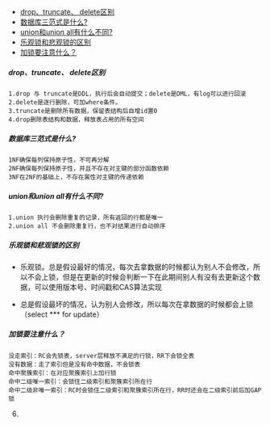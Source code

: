 - [drop、truncate、 delete区别](#drop-truncate--delete--)
- [数据库三范式是什么?](#----------)
- [union和union all有什么不同?](#union-union-all------)
- [乐观锁和悲观锁的区别](#----------)
- [加锁要注意什么？](#--------)

##### drop、truncate、 delete区别

```
1.drop 与 truncate是DDL，执行后会自动提交；delete是DML，有log可以进行回滚
2.delete是逐行删除，可加where条件。
3.truncate是删除所有数据，保留表结构后自增id置0
4.drop删除表结构和数据，释放表占用的所有空间
```

##### 数据库三范式是什么?

```
1NF确保每列保持原子性，不可再分解
2NF确保每列保持原子性，并且不存在对主键的部分函数依赖
3NF在2NF的基础上，不存在属性对主键的传递依赖
```

##### union和union all有什么不同?

```
1.union 执行会删除重复的记录，所有返回的行都是唯一
2.union all 不会删除重复行，也不对结果进行自动排序
```

#####  乐观锁和悲观锁的区别

- 乐观锁。总是假设最好的情况，每次去拿数据的时候都认为别人不会修改，所以不会上锁，但是在更新的时候会判断一下在此期间别人有没有去更新这个数据，可以使用版本号、时间戳和CAS算法实现

- 总是假设最坏的情况，认为别人会修改，所以每次在拿数据的时候都会上锁（select *** for update）

##### 加锁要注意什么？

```
没走索引：RC会先锁表，server层释放不满足的行锁，RR下会锁全表
没有数据：走了索引但是没有命中数据，不会锁表
命中聚簇索引：在对应聚簇索引上加行锁
命中二级唯一索引：会锁住二级索引和聚簇索引所在行
命中二级非唯一索引：RC时会锁住二级索引和聚簇索引所在行，RR时还会在二级索引前后加GAP锁
```

6. 

   

   

   